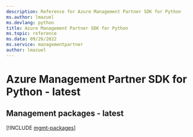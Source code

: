 ```yaml
---
description: Reference for Azure Management Partner SDK for Python
ms.author: lmazuel
ms.devlang: python
title: Azure Management Partner SDK for Python
ms.topic: reference
ms.data: 09/26/2022
ms.service: managementpartner
author: lmazuel
---
```

# Azure Management Partner SDK for Python - latest

## Management packages - latest
[!INCLUDE [mgmt-packages](management-partner-mgmt-index.md)]